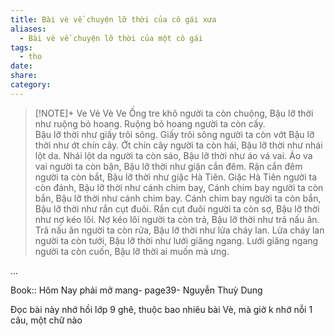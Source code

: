 ```yaml
---
title: Bài vè về chuyện lỡ thời của cô gái xưa
aliases:
  - Bài vè về chuyện lỡ thời của một cô gái
tags:
  - tho
date: 
share: 
category:
---
```


> [!NOTE]+ Ve Vẻ Vè Ve
> Ống tre khô người ta còn chuộng,
Bậu lỡ thời như ruộng bỏ hoang.
Ruộng bỏ hoang người ta còn cấy.            
Bậu lỡ thời như giấy trôi sông.
Giấy trôi sông người ta còn vớt
Bậu lỡ thời như ớt chín cây.
Ớt chín cây người ta còn hái, 
Bậu lỡ thời như nhái lột da.
Nhái lột da người ta còn sáo,
Bậu lỡ thời như áo vá vai.
Áo va vai người ta còn bận,
Bậu lỡ thời như giận cắn đêm.
Rận cắn đêm người ta  còn bắt,
Bậu lỡ thời như giặc Hà Tiên.
Giặc Hà Tiên người ta còn đánh,
Bậu lỡ thời như cánh chim bay,
Cánh chim bay người ta còn bắn,
Bậu lỡ thời như cánh chim bay.
Cánh chim bay người ta còn bắn,
Bậu lỡ thời như rắn cụt đuôi.
Rắn cụt đuôi người ta còn sợ,
Bậu lỡ thời như nợ kéo lôi.
Nợ kéo lôi người ta còn trả,
Bậu lỡ thời như trã nấu ăn.
Trã nấu ăn người ta còn rửa,
Bậu lỡ thời như lửa cháy lan.
Lửa cháy lan người ta còn tưới,
Bậu lỡ thời như lưới giăng ngang.
Lưới giăng ngang người ta còn cuốn,
Bậu lỡ thời ai muốn mà ưng.

...

Book:: Hôm Nay phải mở mang- page39- Nguyễn Thuỳ Dung

Đọc bài này nhớ hồi lớp 9 ghê, thuộc bao nhiêu bài Vè, mà giờ k nhớ nỗi 1 câu, một chữ nào